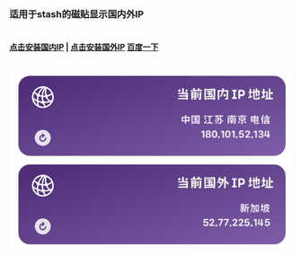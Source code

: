 ### 适用于stash的磁贴显示国内外IP  
#### <br/>[点击安装国内IP](https://link.stash.ws/install-override/raw.githubusercontent.com/LYJ01X/stash/main/gnip.stoverride)  |  [点击安装国外IP](https://link.stash.ws/install-override/raw.githubusercontent.com/LYJ01X/stash/main/gwip.stoverride) [百度一下](https://www.baidu.com/)
<br/>
<img src="/8CBC2A92-20D0-4FB6-AC9A-C56136B313C4.jpeg" alt="Alt text"/>
